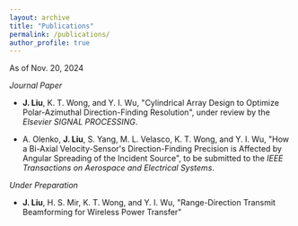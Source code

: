 ```yaml
---
layout: archive
title: "Publications"
permalink: /publications/
author_profile: true
---
```


As of Nov. 20, 2024

*Journal Paper*

* **J. Liu**, K. T. Wong, and Y. I. Wu, "Cylindrical Array Design to Optimize Polar-Azimuthal Direction-Finding Resolution", under review by the *Elsevier SIGNAL PROCESSING*.
  
* A. Olenko, **J. Liu**, S. Yang, M. L. Velasco, K. T. Wong, and Y. I. Wu, "How a Bi-Axial Velocity-Sensor's Direction-Finding Precision is Affected by Angular Spreading of the Incident Source", to be submitted to the *IEEE Transactions on Aerospace and Electrical Systems*.
  
*Under Preparation*

* **J. Liu**, H. S. Mir, K. T. Wong, and Y. I. Wu, "Range-Direction Transmit Beamforming for Wireless Power Transfer" 
